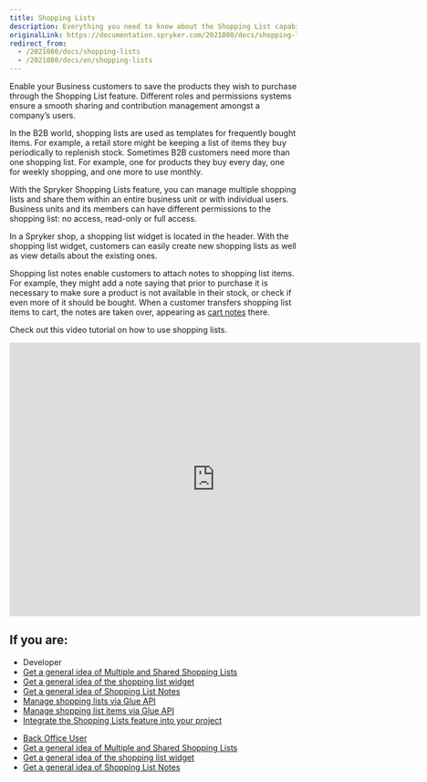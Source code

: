 ```yaml
---
title: Shopping Lists
description: Everything you need to know about the Shopping List capability.
originalLink: https://documentation.spryker.com/2021080/docs/shopping-lists
redirect_from:
  - /2021080/docs/shopping-lists
  - /2021080/docs/en/shopping-lists
---
```


Enable your Business customers to save the products they wish to purchase through the Shopping List feature. Different roles and permissions systems ensure a smooth sharing and contribution management amongst a company’s users.

In the B2B world, shopping lists are used as templates for frequently bought items. For example, a retail store might be keeping a list of items they buy periodically to replenish stock. Sometimes B2B customers need more than one shopping list. For example, one for products they buy every day, one for weekly shopping, and one more to use monthly.

With the Spryker Shopping Lists feature, you can manage multiple shopping lists and share them within an entire business unit or with individual users. Business units and its members can have different permissions to the shopping list: no access, read-only or full access.

In a Spryker shop, a shopping list widget is located in the header. With the shopping list widget, customers can easily create new shopping lists as well as view details about the existing ones.

Shopping list notes enable customers to attach notes to shopping list items. For example, they might add a note saying that prior to purchase it is necessary to make sure a product is not available in their stock, or check if even more of it should be bought. When a customer transfers shopping list items to cart, the notes are taken over, appearing as [cart notes](https://documentation.spryker.com/docs/cart-notes) there.

Check out this video tutorial on how to use shopping lists.
<iframe src="https://fast.wistia.net/embed/iframe/zk32pr3lgt" title="How to use Shopping Lists in Spryker" allowtransparency="true" frameborder="0" scrolling="no" class="wistia_embed" name="wistia_embed" allowfullscreen="0" mozallowfullscreen="0" webkitallowfullscreen="0" oallowfullscreen="0" msallowfullscreen="0" width="720" height="480"></iframe>




## If you are:

<div class="mr-container">
    <div class="mr-list-container">
        <!-- col1 -->
        <div class="mr-col">
            <ul class="mr-list mr-list-green">
                <li class="mr-title">Developer</li>
                            <li><a href="https://documentation.spryker.com/docs/multiple-and-shared-shopping-lists-overview" class="mr-link">Get a general idea of Multiple and Shared Shopping Lists</a></li>
                                <li><a href="https://documentation.spryker.com/docs/shopping-list-widget-overview" class="mr-link">Get a general idea of the shopping list widget</a></li>
                                <li><a href="https://documentation.spryker.com/docs/shopping-list-notes-overview" class="mr-link">Get a general idea of Shopping List Notes</a></li>
                                 <li><a href="https://documentation.spryker.com/docs/managing-shopping-lists" class="mr-link">Manage shopping lists via Glue API</a></li>
                                      <li><a href="https://documentation.spryker.com/docs/managing-shopping-list-items" class="mr-link">Manage shopping list items via Glue API</a></li>
                 <li><a href="https://documentation.spryker.com/docs/shopping-lists-feature-integration" class="mr-link">Integrate the Shopping Lists feature into your project</li>
            </ul>
        </div>
        <div class="mr-col">
            <ul class="mr-list mr-list-blue">
                <li class="mr-title"> Back Office User</li>
                            <li><a href="https://documentation.spryker.com/docs/multiple-and-shared-shopping-lists-overview" class="mr-link">Get a general idea of Multiple and Shared Shopping Lists</a></li>
                                <li><a href="https://documentation.spryker.com/docs/shopping-list-widget-overview" class="mr-link">Get a general idea of the shopping list widget</a></li>
                                <li><a href="https://documentation.spryker.com/docs/shopping-list-notes-overview" class="mr-link">Get a general idea of Shopping List Notes</a></li>
            </ul>
                </div>
    </div>
</div>
